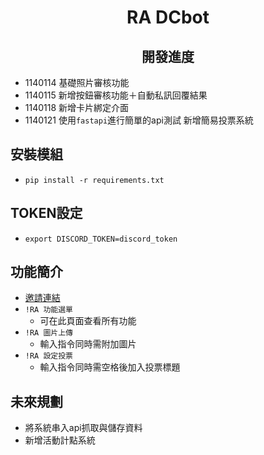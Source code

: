 <h1 align="center">RA DCbot</h1>

<h2 align="center">開發進度</h2>
  
- 1140114
基礎照片審核功能
- 1140115
新增按鈕審核功能＋自動私訊回覆結果
- 1140118
新增卡片綁定介面
- 1140121
使用`fastapi`進行簡單的api測試
新增簡易投票系統

## 安裝模組
- `pip install -r requirements.txt`
## TOKEN設定
- `export DISCORD_TOKEN=discord_token`
## 功能簡介
- [邀請連結](https://discord.com/oauth2/authorize?client_id=746717105206067302)
- `!RA 功能選單`
  - 可在此頁面查看所有功能
- `!RA 圖片上傳`
  - 輸入指令同時需附加圖片
- `!RA 設定投票`
  - 輸入指令同時需空格後加入投票標題
## 未來規劃
- 將系統串入api抓取與儲存資料
- 新增活動計點系統
